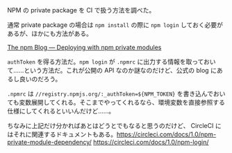 NPM の private package を CI で扱う方法を調べた。

通常 private package の場合は `npm install` の際に `npm login` しておく必要があるが、ほかにも方法がある。

[The npm Blog — Deploying with npm private modules](http://blog.npmjs.org/post/118393368555/deploying-with-npm-private-modules)

`authToken` を得る方法だ。`npm login` が `.npmrc` に出力する情報を取っておいて……という方法だ。これが公開の API なのか謎なのだけど、公式の blog にあるし良いのだろう。

`.npmrc` は `//registry.npmjs.org/:_authToken=${NPM_TOKEN}` を書き込んでおいても変数展開してくれる。そこまでやってくれるなら、環境変数を直接参照する仕様にしてくれるといいんだけど……。

ちなみに上記だけ分かればあとはどうとでもなると思うのだけど、 CircleCI にはそれに関連するドキュメントもある。https://circleci.com/docs/1.0/npm-private-module-dependency/
https://circleci.com/docs/1.0/npm-login/
